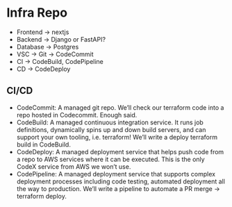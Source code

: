 # Infra Repo


* Frontend -> nextjs
* Backend -> Django or FastAPI?
* Database -> Postgres
* VSC -> Git -> CodeCommit
* CI -> CodeBuild, CodePipeline
* CD -> CodeDeploy

## CI/CD

* CodeCommit: A managed git repo. We’ll check our terraform code into a repo hosted in Codecommit. Enough said.
* CodeBuild: A managed continuous integration service. It runs job definitions, dynamically spins up and down build servers, and can support your own tooling, i.e. terraform! We’ll write a deploy terraform build in CodeBuild.
* CodeDeploy: A managed deployment service that helps push code from a repo to AWS services where it can be executed. This is the only CodeX service from AWS we won’t use.
* CodePipeline: A managed deployment service that supports complex deployment processes including code testing, automated deployment all the way to production. We’ll write a pipeline to automate a PR merge → terraform deploy.